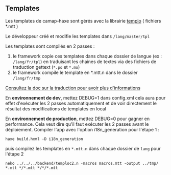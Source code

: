 ## Templates

Les templates de camap-haxe sont gérés avec la librairie [templo](https://github.com/ncannasse/templo) ( fichiers \*.mtt )

Le développeur créé et modifie les templates dans `/lang/master/tpl`

Les templates sont compilés en 2 passes :

1. le framework copie ces templates dans chaque dossier de langue (ex : `/lang/fr/tpl`) en traduisant les chaines de textes via des fichiers de traduction gettext (`*.po` et `*.mo`)
2. le framework compile le template en \*.mtt.n dans le dossier `/lang/fr/tmp`

[Consultez la doc sur la traduction pour avoir plus d'informations](i18n.md)

En **environnement de dev**, mettez DEBUG=1 dans config.xml cela aura pour effet d'exécuter les 2 passes automatiquement et de voir directement le résultat des modifications de templates en local

En **environnement de production**, mettez DEBUG=0 pour gagner en performance.
Cela veut dire qu'il faut exécuter les 2 passes avant le déploiement.
Compiler l'app avec l'option i18n_generation pour l'étape 1 :

```
haxe build.hxml -D i18n_generation
```

puis compilez les templates en `*.mtt.n` dans chaque dossier de `lang` pour l'étape 2

```
neko ../../../backend/temploc2.n -macros macros.mtt -output ../tmp/ *.mtt */*.mtt */*/*.mtt
```
